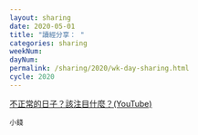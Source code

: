 ```yaml
---
layout: sharing
date: 2020-05-01
title: "讀經分享： "
categories: sharing
weekNum: 
dayNum: 
permalink: /sharing/2020/wk-day-sharing.html
cycle: 2020
---
```


[不正常的日子？該注目什麼？(YouTube)](https://youtu.be/upvwIb33haA)

`小錢`
